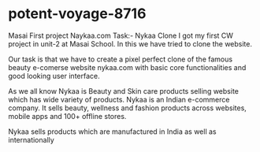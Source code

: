 # potent-voyage-8716
Masai First project Naykaa.com
Task:- 
Nykaa Clone I got my first CW project in unit-2 at Masai School. In this we have tried to clone the website.

Our task is that we have to create a pixel perfect clone of the famous beauty e-comerse website nykaa.com with basic core functionalities and good looking user interface.

As we all know Nykaa is Beauty and Skin care products selling website which has wide variety of products. Nykaa is an Indian e-commerce company. It sells beauty, wellness and fashion products across websites, mobile apps and 100+ offline stores.

Nykaa sells products which are manufactured in India as well as internationally
